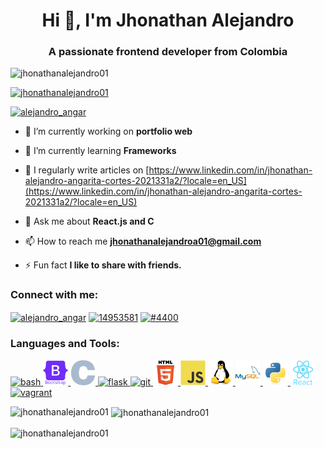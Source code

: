 <h1 align="center">Hi 👋, I'm Jhonathan Alejandro</h1>
<h3 align="center">A passionate frontend developer from Colombia</h3>

<p align="left"> <img src="https://komarev.com/ghpvc/?username=jhonathanalejandro01&label=Profile%20views&color=0e75b6&style=flat" alt="jhonathanalejandro01" /> </p>

<p align="left"> <a href="https://github.com/ryo-ma/github-profile-trophy"><img src="https://github-profile-trophy.vercel.app/?username=jhonathanalejandro01" alt="jhonathanalejandro01" /></a> </p>

<p align="left"> <a href="https://twitter.com/alejandro_angar" target="blank"><img src="https://img.shields.io/twitter/follow/alejandro_angar?logo=twitter&style=for-the-badge" alt="alejandro_angar" /></a> </p>

- 🔭 I’m currently working on **portfolio web**

- 🌱 I’m currently learning **Frameworks**

- 📝 I regularly write articles on [https://www.linkedin.com/in/jhonathan-alejandro-angarita-cortes-2021331a2/?locale=en_US](https://www.linkedin.com/in/jhonathan-alejandro-angarita-cortes-2021331a2/?locale=en_US)

- 💬 Ask me about **React.js and C**

- 📫 How to reach me **jhonathanalejandroa01@gmail.com**

- ⚡ Fun fact **I like to share with friends.**

<h3 align="left">Connect with me:</h3>
<p align="left">
<a href="https://twitter.com/alejandro_angar" target="blank"><img align="center" src="https://cdn.jsdelivr.net/npm/simple-icons@3.0.1/icons/twitter.svg" alt="alejandro_angar" height="30" width="40" /></a>
<a href="https://stackoverflow.com/users/14953581" target="blank"><img align="center" src="https://cdn.jsdelivr.net/npm/simple-icons@3.0.1/icons/stackoverflow.svg" alt="14953581" height="30" width="40" /></a>
<a href="https://discord.gg/#4400" target="blank"><img align="center" src="https://cdn.jsdelivr.net/npm/simple-icons@3.0.1/icons/discord.svg" alt="#4400" height="30" width="40" /></a>
</p>

<h3 align="left">Languages and Tools:</h3>
<p align="left"> <a href="https://www.gnu.org/software/bash/" target="_blank"> <img src="https://www.vectorlogo.zone/logos/gnu_bash/gnu_bash-icon.svg" alt="bash" width="40" height="40"/> </a> <a href="https://getbootstrap.com" target="_blank"> <img src="https://raw.githubusercontent.com/devicons/devicon/master/icons/bootstrap/bootstrap-plain-wordmark.svg" alt="bootstrap" width="40" height="40"/> </a> <a href="https://www.cprogramming.com/" target="_blank"> <img src="https://raw.githubusercontent.com/devicons/devicon/master/icons/c/c-original.svg" alt="c" width="40" height="40"/> </a> <a href="https://flask.palletsprojects.com/" target="_blank"> <img src="https://www.vectorlogo.zone/logos/pocoo_flask/pocoo_flask-icon.svg" alt="flask" width="40" height="40"/> </a> <a href="https://git-scm.com/" target="_blank"> <img src="https://www.vectorlogo.zone/logos/git-scm/git-scm-icon.svg" alt="git" width="40" height="40"/> </a> <a href="https://www.w3.org/html/" target="_blank"> <img src="https://raw.githubusercontent.com/devicons/devicon/master/icons/html5/html5-original-wordmark.svg" alt="html5" width="40" height="40"/> </a> <a href="https://developer.mozilla.org/en-US/docs/Web/JavaScript" target="_blank"> <img src="https://raw.githubusercontent.com/devicons/devicon/master/icons/javascript/javascript-original.svg" alt="javascript" width="40" height="40"/> </a> <a href="https://www.linux.org/" target="_blank"> <img src="https://raw.githubusercontent.com/devicons/devicon/master/icons/linux/linux-original.svg" alt="linux" width="40" height="40"/> </a> <a href="https://www.mysql.com/" target="_blank"> <img src="https://raw.githubusercontent.com/devicons/devicon/master/icons/mysql/mysql-original-wordmark.svg" alt="mysql" width="40" height="40"/> </a> <a href="https://www.python.org" target="_blank"> <img src="https://raw.githubusercontent.com/devicons/devicon/master/icons/python/python-original.svg" alt="python" width="40" height="40"/> </a> <a href="https://reactjs.org/" target="_blank"> <img src="https://raw.githubusercontent.com/devicons/devicon/master/icons/react/react-original-wordmark.svg" alt="react" width="40" height="40"/> </a> <a href="https://www.vagrantup.com/" target="_blank"> <img src="https://www.vectorlogo.zone/logos/vagrantup/vagrantup-icon.svg" alt="vagrant" width="40" height="40"/> </a> </p>

<p><img align="left" src="https://github-readme-stats.vercel.app/api/top-langs?username=jhonathanalejandro01&show_icons=true&locale=en&layout=compact" alt="jhonathanalejandro01" /></p>

<p>&nbsp;<img align="center" src="https://github-readme-stats.vercel.app/api?username=jhonathanalejandro01&show_icons=true&locale=en" alt="jhonathanalejandro01" /></p>

<p><img align="center" src="https://github-readme-streak-stats.herokuapp.com/?user=jhonathanalejandro01&" alt="jhonathanalejandro01" /></p>
